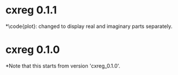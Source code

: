 # cxreg 0.1.1

*\code{plot}: changed to display real and imaginary parts separately.

# cxreg 0.1.0

*Note that this starts from version 'cxreg_0.1.0'.

